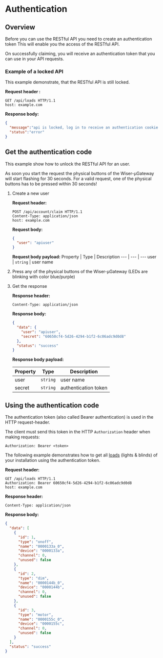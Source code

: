 # Authentication

## Overview

Before you can use the RESTful API you need to create an authentication token
This will enable you the access of the RESTful API.

On successfully claiming, you will receive an authentication token that you can use in your API requests.

### Example of a locked API

This example demonstrate, that the RESTful API is still locked.

**Request header :**

``` http
GET /api/loads HTTP/1.1
host: example.com
```

**Response body:**

``` json
{
  "message":"api is locked, log in to receive an authentication cookie OR unlock the device.",
  "status":"error"
}
```

## Get the authentication code

This example show how to unlock the RESTful API for an user.

As soon you start the request the physical buttons of the Wiser-µGateway will start flashing for 30 seconds.
For a valid request, one of the physical buttons has to be pressed within 30 seconds!

1) Create a new user

    **Request header:**

    ```http
    POST /api/account/claim HTTP/1.1
    Content-Type: application/json
    host: example.com
    ```

    **Request body:**

    ``` json
    {
      "user": "apiuser"
    }
    ```

    **Request body payload:**
    Property | Type | Description
    --- | --- | ---
    user | `string` | user name

2) Press any of the physical buttons of the Wiser-µGateway (LEDs are blinking with color blue/purple)

3) Get the response

    **Response header:**

    ``` http
    Content-Type: application/json
    ```

    **Response body:**

    ``` json
    {
      "data": {
        "user": "apiuser",
        "secret": "60650cf4-5d26-4294-b1f2-6c06adc9d0d8"
      },
      "status": "success"
    }
    ```

    **Response body payload:**

    Property | Type | Description
    --- | --- | ---
    user | `string` | user name
    secret | `string` | authentication token

## Using the authentication code

The authentication token (also called Bearer authentication) is used in the HTTP request-header.

The client must send this token in the HTTP `Authorization` header when making requests:

``` http
Authorization: Bearer <token>
```

The following example demonstrates how to get all [loads](./api_loads.md) (lights & blinds) of your installation using the authentication token.

**Request header:**

``` http
GET /api/loads HTTP/1.1
Authorization: Bearer 60650cf4-5d26-4294-b1f2-6c06adc9d0d8
host: example.com
```

**Response header:**

``` http
Content-Type: application/json
```

**Response body:**

``` json
{
  "data": [
    {
      "id": 1,
      "type": "onoff",
      "name": "0000133a_0",
      "device": "0000133a",
      "channel": 0,
      "unused": false
    },
    {
      "id": 2,
      "type": "dim",
      "name": "0000144b_0",
      "device": "0000144b",
      "channel": 0,
      "unused": false
    },
    {
      "id": 3,
      "type": "motor",
      "name": "0000155c_0",
      "device": "0000155c",
      "channel": 0,
      "unused": false
    }
  ],
  "status": "success"
}
```
